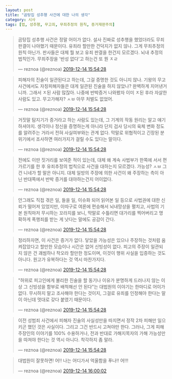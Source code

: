 ```yaml
---
layout: post
title: "곰탕집 성추행 사건에 대한 나의 생각"
category: 시사
tags: [법, 성추행, 무고죄, 무죄추정의 원칙, 증거재판주의]
---
```


<blockquote class="twitter-tweet tw-hide-thread"><p lang="ko" dir="ltr">곰탕집 성추행 사건은 정말 어이가 없다. 설사 진짜로 성추행을 했었더라도 무죄 판결이 나야했기 때문이다. 유죄라 할만한 건덕지가 없지 않나. 그게 무죄추정의 원칙 아닌가. 판사들은 대체 뭘 보고 유죄 판결을 한건지 모르겠다. 뇌내 추정의 법칙인가. 무죄주장을 &#39;반성 없다&#39;고 하는건 또 뭔 ㅈㄹ</p>&mdash; reznoa (@reznoa) <a href="https://twitter.com/reznoa/status/1205742835338641408?ref_src=twsrc%5Etfw">2019-12-14 15:54:28</a></blockquote>

<blockquote class="twitter-tweet tw-hide-thread"><p lang="ko" dir="ltr">피해자의 진술이 일관된다고 하는데, 그걸 증명한 것도 아니지 않나. 기왕의 무고사건에서도 자칭피해자들은 대게 일관된 진술을 하지 않았나? 완벽하게 지어낸거니까. 그래서 ㅈ된 사람 많잖아. 나중에 반박증거 나와봤자 이미 ㅈ된 후라 자살한 사람도 있고. 무고가해자? ㅅㅂ 아무 처벌도 없었어.</p>&mdash; reznoa (@reznoa) <a href="https://twitter.com/reznoa/status/1205742838153003009?ref_src=twsrc%5Etfw">2019-12-14 15:54:28</a></blockquote>

<blockquote class="twitter-tweet tw-hide-thread"><p lang="ko" dir="ltr">거짓말 탐지기가 증거라고 하는 사람도 있는데, 그 기계의 작동 원리는 알고 얘기하셔야지. 생각이나 정신을 증명하는게 아니라 단지 검사 당시의 육체 변화 정도를 알려주는 거라서 전혀 사실여부와는 관계 없다. 막말로 위협적이고 긴장된 분위기에서 조사하면 여러가지가 걸릴 수도 있다는 말이다.</p>&mdash; reznoa (@reznoa) <a href="https://twitter.com/reznoa/status/1205742840761831430?ref_src=twsrc%5Etfw">2019-12-14 15:54:28</a></blockquote>

<blockquote class="twitter-tweet tw-hide-thread"><p lang="ko" dir="ltr">전에도 이딴 짓거리를 보여준 적이 있는데, 대체 왜 계속 사법부가 한쪽에 서서 편가르기를 한 후 유죄추정의 법칙으로 사건을 대하는지 모르겠다. 가능성? ㅅㅂ 그건 니네가 할 말은 아니지. 대체 일방의 주장에 의한 사건이 왜 주장하는 측이 아닌 반대쪽에서 반박 증거를 대야하는건지 어이없다.</p>&mdash; reznoa (@reznoa) <a href="https://twitter.com/reznoa/status/1205742843811131392?ref_src=twsrc%5Etfw">2019-12-14 15:54:28</a></blockquote>

<blockquote class="twitter-tweet tw-hide-thread"><p lang="ko" dir="ltr">안그래도 직접 겪은 일, 들을 일, 이슈화 되어 읽어본 일 등으로 사법권에 대한 신뢰가 떨어져 있었지만, 이따구로 여론에 편승해서 뇌내망상을 펼치고, 사법의 기본 원칙마저 무시하는 꼬라지를 보니, 막말로 수틀리면 대가리를 찍어버리고 명확하게 폭행죄를 받는 게 낫다는 말에도 공감이 간다.</p>&mdash; reznoa (@reznoa) <a href="https://twitter.com/reznoa/status/1205742846478675970?ref_src=twsrc%5Etfw">2019-12-14 15:54:28</a></blockquote>

<blockquote class="twitter-tweet tw-hide-thread"><p lang="ko" dir="ltr">정리하자면, 이 사건은 증거가 없다. 닿았을 가능성은 있으나 주장하는 것처럼 움켜잡았다고 할만한 모습이나 시간은 없어 신빙성이 없다. 피고의 주장이 일관되지 않은 건 괘씸하나 착오라 할만한 정도이며, 이것이 행위 사실을 입증하는 것도 아니다. 원고가 유복하다는 것 역시 마찬가지다.</p>&mdash; reznoa (@reznoa) <a href="https://twitter.com/reznoa/status/1205742848873644032?ref_src=twsrc%5Etfw">2019-12-14 15:54:28</a></blockquote>

<blockquote class="twitter-tweet tw-hide-thread"><p lang="ko" dir="ltr">&quot;허위로 피고인에게 불리한 진술을 할 동기나 이유가 분명하게 드러나지 않는 이상 그 신빙성을 함부로 배척해선 안 된다&quot;는 대법원의 이야기는 한마디로 어이가 없다. 무시하지 말고 조사해야 한다는 것이지, 그걸로 유죄를 인정해야 한다는 말이 아닌데 멋대로 갖다 붙였기 때문이다.</p>&mdash; reznoa (@reznoa) <a href="https://twitter.com/reznoa/status/1205742851323121664?ref_src=twsrc%5Etfw">2019-12-14 15:54:28</a></blockquote>

<blockquote class="twitter-tweet tw-hide-thread"><p lang="ko" dir="ltr">이전 성범죄 사건에서 피해자 진술의 사실성만을 따지면서 정작 2차 피해만 일으키곤 했던 것은 사실이다. 그리고 그건 반드시 고쳐야만 한다. 그러나, 그게 피해주장인의 이야기를 100% 수용하거나, 전과 반대로 가해지목자의 가해 가능성만을 따져야 한다는 것 역시 아니다. 착각하지 좀 말라.</p>&mdash; reznoa (@reznoa) <a href="https://twitter.com/reznoa/status/1205742853772546050?ref_src=twsrc%5Etfw">2019-12-14 15:54:28</a></blockquote>

<blockquote class="twitter-tweet tw-hide-thread"><p lang="ko" dir="ltr">대법원이 잘못하면! 어!! 나는 어디가서 억울함을 푸나!! 어!!!</p>&mdash; reznoa (@reznoa) <a href="https://twitter.com/reznoa/status/1205744237980971014?ref_src=twsrc%5Etfw">2019-12-14 16:00:02</a></blockquote>

<script async src="https://platform.twitter.com/widgets.js" charset="utf-8"></script>
